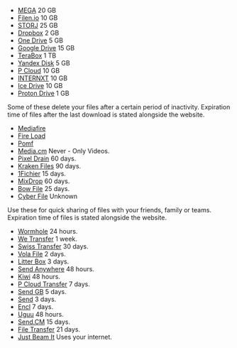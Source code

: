 <!DOCTYPE html>
<html lang="en" class="h-full">
<head>
<template #title>#Storage</template>
<ul>
<li><a href="https://mega.nz/">MEGA</a> <span class="no-link inline-flex items-center justify-center font-medium leading-none whitespace-nowrap text-blue-600 bg-blue-100 h-4.5 px-1.5 text-3xs rounded">
    <span>20 GB</span>
</span></li>
<li><a href="https://filen.io/">Filen.io</a> <span class="no-link inline-flex items-center justify-center font-medium leading-none whitespace-nowrap text-blue-600 bg-blue-100 h-4.5 px-1.5 text-3xs rounded">
    <span>10 GB</span>
</span></li>
<li><a href="https://www.storj.io/">STORJ</a> <span class="no-link inline-flex items-center justify-center font-medium leading-none whitespace-nowrap text-blue-600 bg-blue-100 h-4.5 px-1.5 text-3xs rounded">
    <span>25 GB</span>
</span></li>
<li><a href="https://www.dropbox.com/">Dropbox</a> <span class="no-link inline-flex items-center justify-center font-medium leading-none whitespace-nowrap text-blue-600 bg-blue-100 h-4.5 px-1.5 text-3xs rounded">
    <span>2 GB</span>
</span></li>
<li><a href="https://onedrive.live.com/">One Drive</a> <span class="no-link inline-flex items-center justify-center font-medium leading-none whitespace-nowrap text-blue-600 bg-blue-100 h-4.5 px-1.5 text-3xs rounded">
    <span>5 GB</span>
</span></li>
<li><a href="https://drive.google.com/">Google Drive</a> <span class="no-link inline-flex items-center justify-center font-medium leading-none whitespace-nowrap text-blue-600 bg-blue-100 h-4.5 px-1.5 text-3xs rounded">
    <span>15 GB</span>
</span></li>
<li><a href="https://www.terabox.com/">TeraBox</a> <span class="no-link inline-flex items-center justify-center font-medium leading-none whitespace-nowrap text-blue-600 bg-blue-100 h-4.5 px-1.5 text-3xs rounded">
    <span>1 TB</span>
</span></li>
<li><a href="https://disk.yandex.com/">Yandex Disk</a> <span class="no-link inline-flex items-center justify-center font-medium leading-none whitespace-nowrap text-blue-600 bg-blue-100 h-4.5 px-1.5 text-3xs rounded">
    <span>5 GB</span>
</span></li>
<li><a href="https://www.pcloud.com/">P Cloud</a> <span class="no-link inline-flex items-center justify-center font-medium leading-none whitespace-nowrap text-blue-600 bg-blue-100 h-4.5 px-1.5 text-3xs rounded">
    <span>10 GB</span>
</span></li>
<li><a href="https://internxt.com/">INTERNXT</a> <span class="no-link inline-flex items-center justify-center font-medium leading-none whitespace-nowrap text-blue-600 bg-blue-100 h-4.5 px-1.5 text-3xs rounded">
    <span>10 GB</span>
</span></li>
<li><a href="https://icedrive.net/">Ice Drive</a> <span class="no-link inline-flex items-center justify-center font-medium leading-none whitespace-nowrap text-blue-600 bg-blue-100 h-4.5 px-1.5 text-3xs rounded">
    <span>10 GB</span>
</span></li>
<li><a href="https://proton.me/drive">Proton Drive</a> <span class="no-link inline-flex items-center justify-center font-medium leading-none whitespace-nowrap text-blue-600 bg-blue-100 h-4.5 px-1.5 text-3xs rounded">
    <span>1 GB</span>
</span></li>
</ul>
<template #title>Hosts</template>
<p>Some of these delete your files after a certain period of inactivity. Expiration time of files after the last download is stated alongside the website.</p>
<ul>
<li><a href="https://www.mediafire.com/">Mediafire</a></li>
<li><a href="https://www.fireload.com/">Fire Load</a></li>
<li><a href="https://pomf.lain.la/">Pomf</a></li>
<li><a href="https://media.cm/">Media.cm</a> <span class="no-link inline-flex items-center justify-center font-medium leading-none whitespace-nowrap text-blue-600 bg-blue-100 h-4.5 px-1.5 text-3xs rounded">
    <span>Never - Only Videos.</span>
</span></li>
<li><a href="https://pixeldrain.com/">Pixel Drain</a> <span class="no-link inline-flex items-center justify-center font-medium leading-none whitespace-nowrap text-blue-600 bg-blue-100 h-4.5 px-1.5 text-3xs rounded">
    <span>60 days.</span>
</span></li>
<li><a href="https://krakenfiles.com/">Kraken Files</a> <span class="no-link inline-flex items-center justify-center font-medium leading-none whitespace-nowrap text-blue-600 bg-blue-100 h-4.5 px-1.5 text-3xs rounded">
    <span>90 days.</span>
</span></li>
<li><a href="https://1fichier.com/">1Fichier</a> <span class="no-link inline-flex items-center justify-center font-medium leading-none whitespace-nowrap text-blue-600 bg-blue-100 h-4.5 px-1.5 text-3xs rounded">
    <span>15 days.</span>
</span></li>
<li><a href="https://mixdrop.co/">MixDrop</a> <span class="no-link inline-flex items-center justify-center font-medium leading-none whitespace-nowrap text-blue-600 bg-blue-100 h-4.5 px-1.5 text-3xs rounded">
    <span>60 days.</span>
</span></li>
<li><a href="https://bowfile.com/">Bow File</a> <span class="no-link inline-flex items-center justify-center font-medium leading-none whitespace-nowrap text-blue-600 bg-blue-100 h-4.5 px-1.5 text-3xs rounded">
    <span>25 days.</span>
</span></li>
<li><a href="https://cyberfile.me/">Cyber File</a> <span class="no-link inline-flex items-center justify-center font-medium leading-none whitespace-nowrap text-blue-600 bg-blue-100 h-4.5 px-1.5 text-3xs rounded">
    <span>Unknown</span>
</span></li>
</ul>
<template #title>Temp Sharing</template>
<p>Use these for quick sharing of files with your friends, family or teams. Expiration time of files is stated alongside the website.</p>
<ul>
<li><a href="https://wormhole.app/">Wormhole</a> <span class="no-link inline-flex items-center justify-center font-medium leading-none whitespace-nowrap text-blue-600 bg-blue-100 h-4.5 px-1.5 text-3xs rounded">
    <span>24 hours.</span>
</span></li>
<li><a href="https://wetransfer.com/">We Transfer</a> <span class="no-link inline-flex items-center justify-center font-medium leading-none whitespace-nowrap text-blue-600 bg-blue-100 h-4.5 px-1.5 text-3xs rounded">
    <span>1 week.</span>
</span></li>
<li><a href="https://www.swisstransfer.com/en-gb">Swiss Transfer</a> <span class="no-link inline-flex items-center justify-center font-medium leading-none whitespace-nowrap text-blue-600 bg-blue-100 h-4.5 px-1.5 text-3xs rounded">
    <span>30 days.</span>
</span></li>
<li><a href="https://volafile.org/">Vola File</a> <span class="no-link inline-flex items-center justify-center font-medium leading-none whitespace-nowrap text-blue-600 bg-blue-100 h-4.5 px-1.5 text-3xs rounded">
    <span>2 days.</span>
</span></li>
<li><a href="https://litterbox.catbox.moe/">Litter Box</a> <span class="no-link inline-flex items-center justify-center font-medium leading-none whitespace-nowrap text-blue-600 bg-blue-100 h-4.5 px-1.5 text-3xs rounded">
    <span>3 days.</span>
</span></li>
<li><a href="https://send-anywhere.com/">Send Anywhere</a> <span class="no-link inline-flex items-center justify-center font-medium leading-none whitespace-nowrap text-blue-600 bg-blue-100 h-4.5 px-1.5 text-3xs rounded">
    <span>48 hours.</span>
</span></li>
<li><a href="https://file.kiwi/">Kiwi</a> <span class="no-link inline-flex items-center justify-center font-medium leading-none whitespace-nowrap text-blue-600 bg-blue-100 h-4.5 px-1.5 text-3xs rounded">
    <span>48 hours.</span>
</span></li>
<li><a href="https://transfer.pcloud.com/">P Cloud Transfer</a> <span class="no-link inline-flex items-center justify-center font-medium leading-none whitespace-nowrap text-blue-600 bg-blue-100 h-4.5 px-1.5 text-3xs rounded">
    <span>7 days.</span>
</span></li>
<li><a href="https://www.sendgb.com/en/">Send GB</a> <span class="no-link inline-flex items-center justify-center font-medium leading-none whitespace-nowrap text-blue-600 bg-blue-100 h-4.5 px-1.5 text-3xs rounded">
    <span>5 days.</span>
</span></li>
<li><a href="https://send.vis.ee/">Send</a> <span class="no-link inline-flex items-center justify-center font-medium leading-none whitespace-nowrap text-blue-600 bg-blue-100 h-4.5 px-1.5 text-3xs rounded">
    <span>3 days.</span>
</span></li>
<li><a href="https://encl.io/">Encl</a> <span class="no-link inline-flex items-center justify-center font-medium leading-none whitespace-nowrap text-blue-600 bg-blue-100 h-4.5 px-1.5 text-3xs rounded">
    <span>7 days.</span>
</span></li>
<li><a href="https://uguu.se/">Uguu</a> <span class="no-link inline-flex items-center justify-center font-medium leading-none whitespace-nowrap text-blue-600 bg-blue-100 h-4.5 px-1.5 text-3xs rounded">
    <span>48 hours.</span>
</span></li>
<li><a href="https://send.cm/">Send.CM</a> <span class="no-link inline-flex items-center justify-center font-medium leading-none whitespace-nowrap text-blue-600 bg-blue-100 h-4.5 px-1.5 text-3xs rounded">
    <span>15 days.</span>
</span></li>
<li><a href="https://filetransfer.io/">File Transfer</a> <span class="no-link inline-flex items-center justify-center font-medium leading-none whitespace-nowrap text-blue-600 bg-blue-100 h-4.5 px-1.5 text-3xs rounded">
    <span>21 days.</span>
</span></li>
<li><a href="https://justbeamit.com/">Just Beam It</a> <span class="no-link inline-flex items-center justify-center font-medium leading-none whitespace-nowrap text-blue-600 bg-blue-100 h-4.5 px-1.5 text-3xs rounded">
    <span>Uses your internet.</span>
</span></li>
</ul>
</doc-tab>
</doc-tabs>
